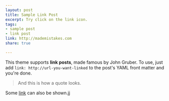 ```yaml
---
layout: post
title: Sample Link Post
excerpt: Try click on the link icon.
tags:
- sample post
- link post
link: http://mademistakes.com
share: true

---
```

This theme supports **link posts**, made famous by John Gruber. To use, just add `link: http://url-you-want-linked` to the post's YAML front matter and you're done.

> And this is how a quote looks.

Some [link](http://www.mademistakes.com) can also be shown.jj